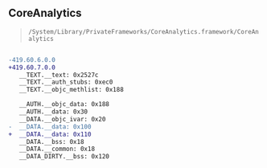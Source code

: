 ## CoreAnalytics

> `/System/Library/PrivateFrameworks/CoreAnalytics.framework/CoreAnalytics`

```diff

-419.60.6.0.0
+419.60.7.0.0
   __TEXT.__text: 0x2527c
   __TEXT.__auth_stubs: 0xec0
   __TEXT.__objc_methlist: 0x188

   __AUTH.__objc_data: 0x188
   __AUTH.__data: 0x30
   __DATA.__objc_ivar: 0x20
-  __DATA.__data: 0x100
+  __DATA.__data: 0x110
   __DATA.__bss: 0x18
   __DATA.__common: 0x18
   __DATA_DIRTY.__bss: 0x120

```

